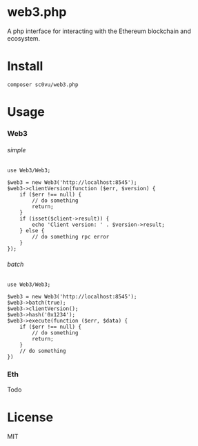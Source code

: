 # web3.php

A php interface for interacting with the Ethereum blockchain and ecosystem.

# Install

```
composer sc0vu/web3.php
```


# Usage

### Web3

###### simple
```
use Web3/Web3;

$web3 = new Web3('http://localhost:8545');
$web3->clientVersion(function ($err, $version) {
    if ($err !== null) {
        // do something
        return;
    }
    if (isset($client->result)) {
        echo 'Client version: ' . $version->result;
    } else {
        // do something rpc error
    }
});
```

###### batch
```
use Web3/Web3;

$web3 = new Web3('http://localhost:8545');
$web3->batch(true);
$web3->clientVersion();
$web3->hash('0x1234');
$web3->execute(function ($err, $data) {
    if ($err !== null) {
        // do something
        return;
    }
    // do something
})
```

### Eth

Todo

# License
MIT

